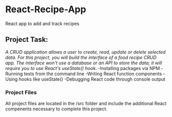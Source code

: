 # React-Recipe-App
React app to add and track recipes

## Project Task:
*A CRUD application allows a user to create, read, update or delete selected data. For this project, you will build the interface of a food recipe CRUD app. The interface won't use a database or an API to store the data; it will require you to use React's useState() hook.*
-Installing packages via NPM
-Running tests from the command line
-Writing React function components
-Using hooks like useState()
-Debugging React code through console output


### Project Files
All project files are located in the /src folder and include the additional React compenents necessary to complete this project.
